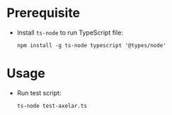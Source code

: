 # Prerequisite

- Install `ts-node` to run TypeScript file:

  ```
  npm install -g ts-node typescript '@types/node'
  ```

# Usage

- Run test script:

  ```
  ts-node test-axelar.ts
  ```
